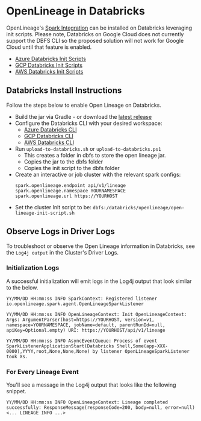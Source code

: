 # OpenLineage in Databricks

OpenLineage's [Spark Integration](../README.md) can be installed on Databricks leveraging init scripts. Please note, Databricks on Google Cloud does not currently support the DBFS CLI so the proposed solution will not work for Google Cloud until that feature is enabled. 

* [Azure Databricks Init Scripts](https://docs.microsoft.com/en-us/azure/databricks/clusters/init-scripts)
* [GCP Databricks Init Scripts](https://docs.gcp.databricks.com/clusters/init-scripts.html)
* [AWS Databricks Init Scripts](https://docs.databricks.com/clusters/init-scripts.html)

## Databricks Install Instructions

Follow the steps below to enable Open Lineage on Databricks.

* Build the jar via Gradle - or download the [latest release](https://search.maven.org/remote_content?g=io.openlineage&a=openlineage-spark&v=LATEST)
* Configure the Databricks CLI with your desired workspace:
    * [Azure Databricks CLI](https://docs.microsoft.com/en-us/azure/databricks/dev-tools/cli/)
    * [GCP Databricks CLI](https://docs.gcp.databricks.com/dev-tools/cli/index.html)
    * [AWS Databricks CLI](https://docs.databricks.com/dev-tools/cli/index.html)
* Run `upload-to-databricks.sh` or `upload-to-databricks.ps1`
    * This creates a folder in dbfs to store the open lineage jar.
    * Copies the jar to the dbfs folder
    * Copies the init script to the dbfs folder
* Create an interactive or job cluster with the relevant spark configs:
    ```
    spark.openlineage.endpoint api/v1/lineage
    spark.openlineage.namespace YOURNAMESPACE
    spark.openlineage.url https://YOURHOST
    ```
* Set the cluster Init script to be: `dbfs:/databricks/openlineage/open-lineage-init-script.sh`

## Observe Logs in Driver Logs

To troubleshoot or observe the Open Lineage information in Databricks, see the `Log4j output` in the Cluster's Driver Logs.

### Initialization Logs

A successful initialization will emit logs in the Log4j output that look similar to the below.

```
YY/MM/DD HH:mm:ss INFO SparkContext: Registered listener io.openlineage.spark.agent.OpenLineageSparkListener

YY/MM/DD HH:mm:ss INFO OpenLineageContext: Init OpenLineageContext: Args: ArgumentParser(host=https://YOURHOST, version=v1, namespace=YOURNAMESPACE, jobName=default, parentRunId=null, apiKey=Optional.empty) URI: https://YOURHOST/api/v1/lineage

YY/MM/DD HH:mm:ss INFO AsyncEventQueue: Process of event SparkListenerApplicationStart(Databricks Shell,Some(app-XXX-0000),YYYY,root,None,None,None) by listener OpenLineageSparkListener took Xs.
```

### For Every Lineage Event

You'll see a message in the Log4j output that looks like the following snippet.

```
YY/MM/DD HH:mm:ss INFO OpenLineageContext: Lineage completed successfully: ResponseMessage(responseCode=200, body=null, error=null) <... LINEAGE INFO ...>
```